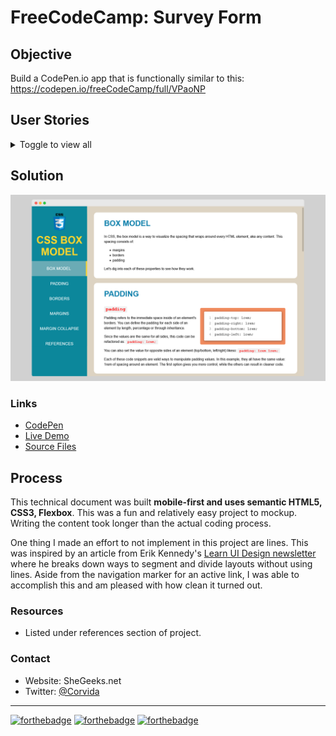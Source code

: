# FreeCodeCamp: Survey Form

## Objective
Build a CodePen.io app that is functionally similar to this: https://codepen.io/freeCodeCamp/full/VPaoNP

## User Stories
<details><summary>Toggle to view all</summary>

1. I can see a main element with a corresponding id="main-doc", which contains the page's main content (technical documentation).

2. Within the #main-doc element, I can see several section elements, each with a class of main-section. There should be a minimum of 5.

3. The first element within each .main-section should be a header element which contains text that describes the topic of that section.

4. Each section element with the class of main-section should also have an id that corresponds with the text of each header contained within it. Any spaces should be replaced with underscores (e.g. The section that contains the header "JavaScript and Java" should have a corresponding id="JavaScript_and_Java").

5. The .main-section elements should contain at least 10 p elements total (not each).

6. The .main-section elements should contain at least 5 code elements total (not each).

7. The .main-section elements should contain at least 5 li items total (not each).

8. The .main-section elements should contain at least 5 li items total (not each).

9. The navbar element should contain one header element which contains text that describes the topic of the technical documentation.

10. Additionally, the navbar should contain link (a) elements with the class of nav-link. There should be one for every element with the class main-section.

11. The header element in the navbar must come before any link (a) elements in the navbar.

12. Each element with the class of nav-link should contain text that corresponds to the header text within each section (e.g. if you have a "Hello world" section/header, your navbar should have an element which contains the text "Hello world").

13. When I click on a navbar element, the page should navigate to the corresponding section of the main-doc element (e.g. If I click on a nav-link element that contains the text "Hello world", the page navigates to a section element that has that id and contains the corresponding header.

14. On regular sized devices (laptops, desktops), the element with id="navbar" should be shown on the left side of the screen and should always be visible to the user.

15. My Technical Documentation page should use at least one media query.
</details> 

## Solution 
<img src="screenshot.png" width="530">

### Links
- [CodePen](https://codepen.io/corvida/pen/abJJKJp)
- [Live Demo](https://shegeeks.github.io/FreeCodeCamp-Projects/technical-documentation/index.html)
- [Source Files](https://github.com/SheGeeks/FreeCodeCamp-Projects/tree/main/technical-documentation)

## Process
This technical document was built **mobile-first and uses semantic HTML5, CSS3, Flexbox**. This was a fun and relatively easy project to mockup. Writing the content took longer than the actual coding process. 

One thing I made an effort to not implement in this project are lines. This was inspired by an article from Erik Kennedy's [Learn UI Design newsletter](https://learnui.design/newsletter.html) where he breaks down ways to segment and divide layouts without using lines. Aside from the navigation marker for an active link, I was able to accomplish this and am pleased with how clean it turned out.

### Resources
- Listed under references section of project.

### Contact
- Website: SheGeeks.net
- Twitter: [@Corvida](https://www.twitter.com/corvida)

---

[![forthebadge](https://forthebadge.com/images/badges/built-with-love.svg)](https://forthebadge.com) [![forthebadge](https://forthebadge.com/images/badges/validated-html5.svg)](https://forthebadge.com) [![forthebadge](https://forthebadge.com/images/badges/uses-css.svg)](https://forthebadge.com)
